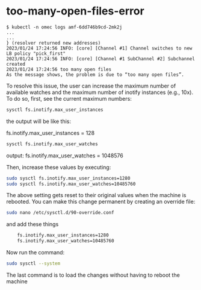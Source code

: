 # too-many-open-files-error


```
$ kubectl -n omec logs amf-6dd746b9cd-2mk2j
...
...
} (resolver returned new addresses)
2023/01/24 17:24:56 INFO: [core] [Channel #1] Channel switches to new LB policy "pick_first"
2023/01/24 17:24:56 INFO: [core] [Channel #1 SubChannel #2] Subchannel created
2023/01/24 17:24:56 too many open files
As the message shows, the problem is due to “too many open files”.
```

To resolve this issue, the user can increase the maximum number of available watches and the maximum number of inotify instances (e.g., 10x). To do so, first, see the current maximum numbers:

```bash
sysctl fs.inotify.max_user_instances
```
the output will be like this:

fs.inotify.max_user_instances = 128

```bash
sysctl fs.inotify.max_user_watches
```
output:
fs.inotify.max_user_watches = 1048576


Then, increase these values by executing:

```bash
sudo sysctl fs.inotify.max_user_instances=1280
sudo sysctl fs.inotify.max_user_watches=10485760
```

The above setting gets reset to their original values when the machine is rebooted. You can make this change permanent by creating an override file:

```bash
sudo nano /etc/sysctl.d/90-override.conf
```

and add these things

```bash
    fs.inotify.max_user_instances=1280
    fs.inotify.max_user_watches=10485760
```

Now run the command:

```bash
sudo sysctl --system
```

The last command is to load the changes without having to reboot the machine
